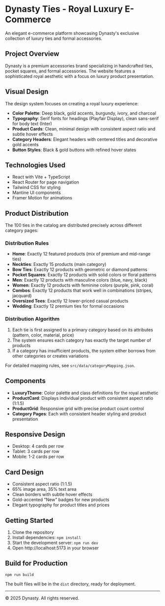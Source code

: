 # Dynasty Ties - Royal Luxury E-Commerce

An elegant e-commerce platform showcasing Dynasty's exclusive collection of luxury ties and formal accessories.

## Project Overview

Dynasty is a premium accessories brand specializing in handcrafted ties, pocket squares, and formal accessories. The website features a sophisticated royal aesthetic with a focus on luxury product presentation.

## Visual Design

The design system focuses on creating a royal luxury experience:

- **Color Palette**: Deep black, gold accents, burgundy, ivory, and charcoal
- **Typography**: Serif fonts for headings (Playfair Display), clean sans-serif for body text (Inter)
- **Product Cards**: Clean, minimal design with consistent aspect ratio and subtle hover effects
- **Category Headers**: Elegant headers with centered titles and decorative gold accents
- **Button Styles**: Black & gold buttons with refined hover states

## Technologies Used

- React with Vite + TypeScript
- React Router for page navigation
- Tailwind CSS for styling
- Mantine UI components
- Framer Motion for animations

## Product Distribution

The 100 ties in the catalog are distributed precisely across different category pages:

### Distribution Rules
- **Home**: Exactly 12 featured products (mix of premium and mid-range ties)
- **Neckties**: Exactly 15 products (main category)
- **Bow Ties**: Exactly 12 products with geometric or diamond patterns
- **Pocket Squares**: Exactly 12 products with solid colors or floral patterns
- **Men**: Exactly 12 products with masculine colors (blue, navy, black)
- **Women**: Exactly 12 products with feminine colors (purple, pink, coral)
- **Combos**: Exactly 12 products that work well in combinations (stripes, jacquard)
- **Oversized Tees**: Exactly 12 lower-priced casual products
- **Wedding**: Exactly 12 premium ties for formal occasions

### Distribution Algorithm

1. Each tie is first assigned to a primary category based on its attributes (pattern, color, material, price)
2. The system ensures each category has exactly the target number of products
3. If a category has insufficient products, the system either borrows from other categories or creates variations

For detailed mapping rules, see `src/data/categoryMapping.json`.

## Components

- **LuxuryTheme**: Color palette and class definitions for the royal aesthetic
- **ProductCard**: Displays individual product with consistent aspect ratio (1:1.5)
- **ProductGrid**: Responsive grid with precise product count control
- **Category Pages**: Each with consistent header styling and product presentation

## Responsive Design

- Desktop: 4 cards per row
- Tablet: 3 cards per row
- Mobile: 1-2 cards per row

## Card Design

- Consistent aspect ratio (1:1.5)
- 65% image area, 35% text area
- Clean borders with subtle hover effects
- Gold-accented "New" badges for new products
- Elegant typography for product titles and prices

## Getting Started

1. Clone the repository
2. Install dependencies: `npm install`
3. Start the development server: `npm run dev`
4. Open http://localhost:5173 in your browser

## Build for Production

```
npm run build
```

The built files will be in the `dist` directory, ready for deployment.

---

© 2025 Dynasty. All rights reserved.
